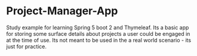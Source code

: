 # Project-Manager-App
Study example for learning Spring 5 boot 2 and Thymeleaf. Its a basic app for storing some surface details about projects a user could be engaged in at the time of use. Its not meant to be used in the a real world scenario -  its just for practice.
